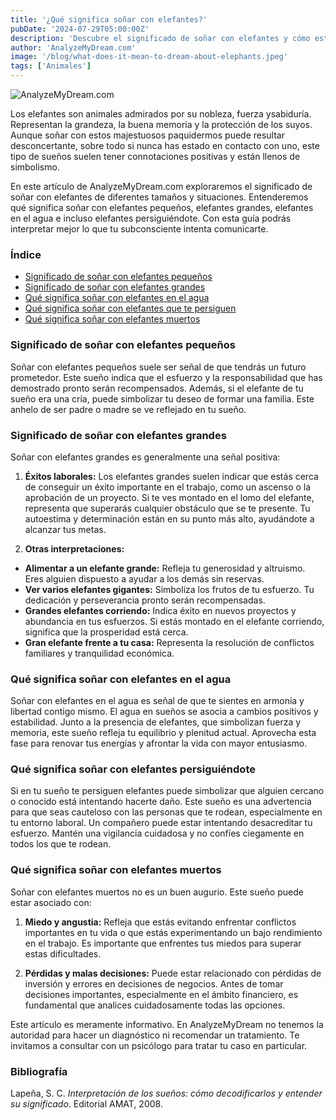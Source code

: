 ```yaml
---
title: '¿Qué significa soñar con elefantes?'
pubDate: '2024-07-29T05:00:00Z'
description: 'Descubre el significado de soñar con elefantes y cómo estos sueños pueden reflejar tus logros, inquietudes y estado emocional.'
author: 'AnalyzeMyDream.com'
image: '/blog/what-does-it-mean-to-dream-about-elephants.jpeg'
tags: ['Animales']
---
```


![AnalyzeMyDream.com](/blog/what-does-it-mean-to-dream-about-elephants.jpeg)

Los elefantes son animales admirados por su nobleza, fuerza y ​​sabiduría. Representan la grandeza, la buena memoria y la protección de los suyos. Aunque soñar con estos majestuosos paquidermos puede resultar desconcertante, sobre todo si nunca has estado en contacto con uno, este tipo de sueños suelen tener connotaciones positivas y están llenos de simbolismo.

En este artículo de AnalyzeMyDream.com exploraremos el significado de soñar con elefantes de diferentes tamaños y situaciones. Entenderemos qué significa soñar con elefantes pequeños, elefantes grandes, elefantes en el agua e incluso elefantes persiguiéndote. Con esta guía podrás interpretar mejor lo que tu subconsciente intenta comunicarte.

### Índice

- [Significado de soñar con elefantes pequeños](#significado-de-soñar-con-elefantes-pequenos)
- [Significado de soñar con elefantes grandes](#significado-de-soñar-con-elefantes-grandes)
- [Qué significa soñar con elefantes en el agua](#que-significa-soñar-con-elefantes-en-el-agua)
- [Qué significa soñar con elefantes que te persiguen](#que-significa-soñar-con-elefantes-que-te-persiguen)
- [Qué significa soñar con elefantes muertos](#que-significa-soñar-con-elefantes-muertos)

### Significado de soñar con elefantes pequeños

Soñar con elefantes pequeños suele ser señal de que tendrás un futuro prometedor. Este sueño indica que el esfuerzo y la responsabilidad que has demostrado pronto serán recompensados. Además, si el elefante de tu sueño era una cría, puede simbolizar tu deseo de formar una familia. Este anhelo de ser padre o madre se ve reflejado en tu sueño.

### Significado de soñar con elefantes grandes

Soñar con elefantes grandes es generalmente una señal positiva:

1. **Éxitos laborales:** Los elefantes grandes suelen indicar que estás cerca de conseguir un éxito importante en el trabajo, como un ascenso o la aprobación de un proyecto. Si te ves montado en el lomo del elefante, representa que superarás cualquier obstáculo que se te presente. Tu autoestima y determinación están en su punto más alto, ayudándote a alcanzar tus metas.

2. **Otras interpretaciones:**
- **Alimentar a un elefante grande:** Refleja tu generosidad y altruismo. Eres alguien dispuesto a ayudar a los demás sin reservas.
- **Ver varios elefantes gigantes:** Simboliza los frutos de tu esfuerzo. Tu dedicación y perseverancia pronto serán recompensadas.
- **Grandes elefantes corriendo:** Indica éxito en nuevos proyectos y abundancia en tus esfuerzos. Si estás montado en el elefante corriendo, significa que la prosperidad está cerca.
- **Gran elefante frente a tu casa:** Representa la resolución de conflictos familiares y tranquilidad económica.

### Qué significa soñar con elefantes en el agua

Soñar con elefantes en el agua es señal de que te sientes en armonía y libertad contigo mismo. El agua en sueños se asocia a cambios positivos y estabilidad. Junto a la presencia de elefantes, que simbolizan fuerza y ​​memoria, este sueño refleja tu equilibrio y plenitud actual. Aprovecha esta fase para renovar tus energías y afrontar la vida con mayor entusiasmo.

### Qué significa soñar con elefantes persiguiéndote

Si en tu sueño te persiguen elefantes puede simbolizar que alguien cercano o conocido está intentando hacerte daño. Este sueño es una advertencia para que seas cauteloso con las personas que te rodean, especialmente en tu entorno laboral. Un compañero puede estar intentando desacreditar tu esfuerzo. Mantén una vigilancia cuidadosa y no confíes ciegamente en todos los que te rodean. 

### Qué significa soñar con elefantes muertos

Soñar con elefantes muertos no es un buen augurio. Este sueño puede estar asociado con:

1. **Miedo y angustia:** Refleja que estás evitando enfrentar conflictos importantes en tu vida o que estás experimentando un bajo rendimiento en el trabajo. Es importante que enfrentes tus miedos para superar estas dificultades.

2. **Pérdidas y malas decisiones:** Puede estar relacionado con pérdidas de inversión y errores en decisiones de negocios. Antes de tomar decisiones importantes, especialmente en el ámbito financiero, es fundamental que analices cuidadosamente todas las opciones.

Este artículo es meramente informativo. En AnalyzeMyDream no tenemos la autoridad para hacer un diagnóstico ni recomendar un tratamiento. Te invitamos a consultar con un psicólogo para tratar tu caso en particular.

### Bibliografía

Lapeña, S. C. *Interpretación de los sueños: cómo decodificarlos y entender su significado*. Editorial AMAT, 2008.